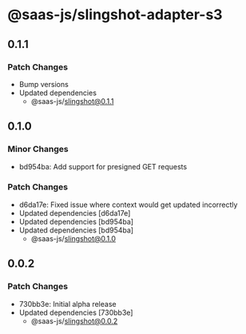 # @saas-js/slingshot-adapter-s3

## 0.1.1

### Patch Changes

- Bump versions
- Updated dependencies
  - @saas-js/slingshot@0.1.1

## 0.1.0

### Minor Changes

- bd954ba: Add support for presigned GET requests

### Patch Changes

- d6da17e: Fixed issue where context would get updated incorrectly
- Updated dependencies [d6da17e]
- Updated dependencies [bd954ba]
- Updated dependencies [bd954ba]
  - @saas-js/slingshot@0.1.0

## 0.0.2

### Patch Changes

- 730bb3e: Initial alpha release
- Updated dependencies [730bb3e]
  - @saas-js/slingshot@0.0.2
